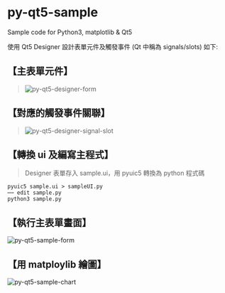# py-qt5-sample
Sample code for Python3, matplotlib &amp; Qt5 

使用 Qt5 Designer 設計表單元件及觸發事件 (Qt 中稱為 signals/slots) 如下:

## 【主表單元件】
> ![py-qt5-designer-form](https://cloud.githubusercontent.com/assets/154892/24317562/2f7934d2-1133-11e7-8ccc-ae77145dc068.png)


## 【對應的觸發事件關聯】

> ![py-qt5-designer-signal-slot](https://cloud.githubusercontent.com/assets/154892/24317561/2f765ed8-1133-11e7-9f10-3368b4ccb267.png)


## 【轉換 ui 及編寫主程式】
> Designer 表單存入 sample.ui，用 pyuic5 轉換為 python 程式碼

    pyuic5 sample.ui > sampleUI.py
    ⋯⋯ edit sample.py
    python3 sample.py


## 【執行主表單畫面】
![py-qt5-sample-form](https://cloud.githubusercontent.com/assets/154892/24317560/2f760e42-1133-11e7-9cf1-85ea2f0a0851.png)


## 【用 matploylib 繪圖】
![py-qt5-sample-chart](https://cloud.githubusercontent.com/assets/154892/24317559/2f754a3e-1133-11e7-87dd-a0cc9c89c122.png)
